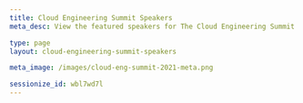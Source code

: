 ```yaml
---
title: Cloud Engineering Summit Speakers
meta_desc: View the featured speakers for The Cloud Engineering Summit here.

type: page
layout: cloud-engineering-summit-speakers

meta_image: /images/cloud-eng-summit-2021-meta.png

sessionize_id: wbl7wd7l
---
```

